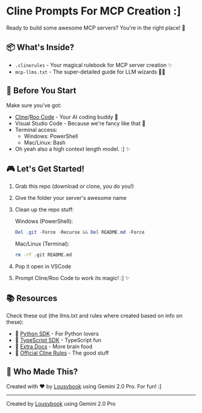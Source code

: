 # Cline Prompts For MCP Creation :]

Ready to build some awesome MCP servers? You're in the right place! 🎉

## 📦 What's Inside?

- `.clinerules` - Your magical rulebook for MCP server creation ✨
- `mcp-llms.txt` - The super-detailed guide for LLM wizards 🧙‍♂️

## 🚀 Before You Start

Make sure you've got:
- [Cline](https://cline.bot)/[Roo Code](https://roocode.com/) - Your AI coding buddy 🤝
- Visual Studio Code - Because we're fancy like that 💅
- Terminal access:
  - Windows: PowerShell
  - Mac/Linux: Bash
- Oh yeah also a high context length model. :] ✨

## 🎮 Let's Get Started!

1. Grab this repo (download or clone, you do you!)
2. Give the folder your server's awesome name
3. Clean up the repo stuff:

   Windows (PowerShell):
   ```powershell
   Del .git -Force -Recurse && Del README.md -Force
   ```
   
   Mac/Linux (Terminal):
   ```bash
   rm -rf .git README.md
   ```

4. Pop it open in VSCode
5. Prompt Cline/Roo Code to work its magic! :] ✨

## 📚 Resources

Check these out (the llms.txt and rules where created based on info on these):

- 🐍 [Python SDK](https://github.com/modelcontextprotocol/python-sdk) - For Python lovers
- 📘 [TypeScript SDK](https://github.com/modelcontextprotocol/typescript-sdk) - TypeScript fun
- 📖 [Extra Docs](https://github.com/robertDouglass/model-context-protocol-llm-docs/) - More brain food
- 🎯 [Official Cline Rules](https://cline.bot/blog/calling-all-developers-how-to-build-mcp-plugins-with-cline) - The good stuff

## 👋 Who Made This?

Created with ❤️ by [Lousybook](https://github.com/LousyBook94) using Gemini 2.0 Pro. For fun! :]

---
Created by [Lousybook](https://github.com/LousyBook94) using Gemini 2.0 Pro
